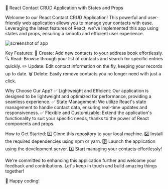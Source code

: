 📁 React Contact CRUD Application with States and Props

Welcome to our React Contact CRUD Application! This powerful and user-friendly web application allows you to manage your contacts with ease. Leveraging the latest features of React, we've implemented this app using states and props, ensuring a smooth and efficient user experience.

![screenshot of app]()

Key Features:
📝 Create: Add new contacts to your address book effortlessly.
🔍 Read: Browse through your list of contacts and search for specific entries quickly.
✏️ Update: Edit contact information on the fly, keeping your records up to date.
🗑️ Delete: Easily remove contacts you no longer need with just a click.

Why Choose Our App?
✅ Lightweight and Efficient: Our application is designed to be lightweight and optimized for performance, providing a seamless experience.
✅ State Management: We utilize React's state management to handle contact data, ensuring real-time updates and responsiveness.
✅ Flexible and Customizable: Extend the application's functionality to suit your specific needs, thanks to the power of React components and props.

How to Get Started:
1️⃣ Clone this repository to your local machine.
2️⃣ Install the required dependencies using npm or yarn.
3️⃣ Launch the application using the development server.
4️⃣ Start managing your contacts effortlessly!

We're committed to enhancing this application further and welcome your feedback and contributions. Let's keep in touch and build amazing things together!

🚀 Happy coding!
